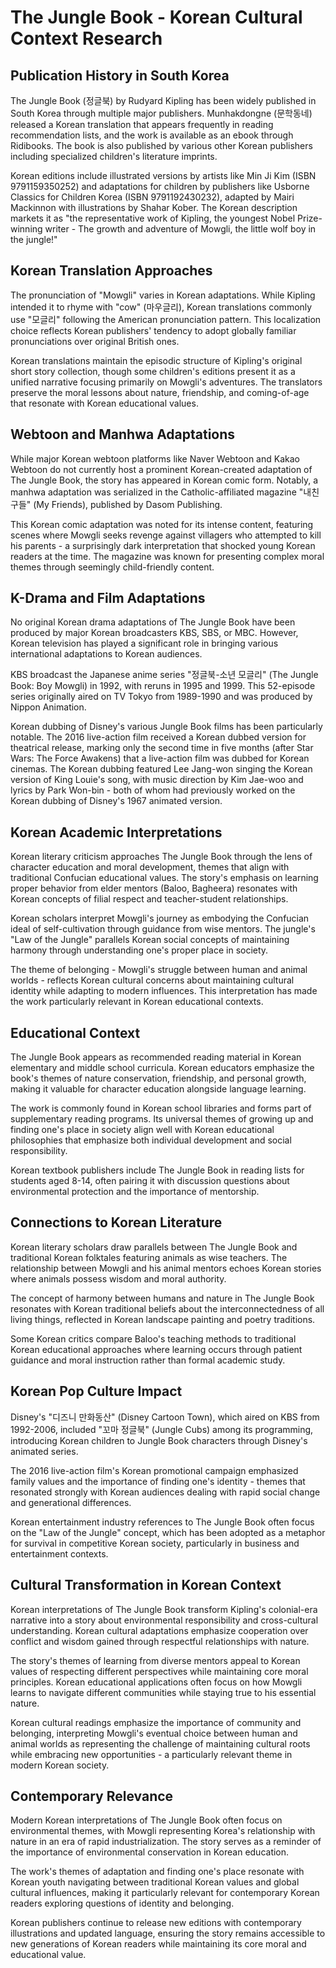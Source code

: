 # The Jungle Book - Korean Cultural Context Research

## Publication History in South Korea

The Jungle Book (정글북) by Rudyard Kipling has been widely published in South Korea through multiple major publishers. Munhakdongne (문학동네) released a Korean translation that appears frequently in reading recommendation lists, and the work is available as an ebook through Ridibooks. The book is also published by various other Korean publishers including specialized children's literature imprints.

Korean editions include illustrated versions by artists like Min Ji Kim (ISBN 9791159350252) and adaptations for children by publishers like Usborne Classics for Children Korea (ISBN 9791192430232), adapted by Mairi Mackinnon with illustrations by Shahar Kober. The Korean description markets it as "the representative work of Kipling, the youngest Nobel Prize-winning writer - The growth and adventure of Mowgli, the little wolf boy in the jungle!"

## Korean Translation Approaches

The pronunciation of "Mowgli" varies in Korean adaptations. While Kipling intended it to rhyme with "cow" (마우글리), Korean translations commonly use "모글리" following the American pronunciation pattern. This localization choice reflects Korean publishers' tendency to adopt globally familiar pronunciations over original British ones.

Korean translations maintain the episodic structure of Kipling's original short story collection, though some children's editions present it as a unified narrative focusing primarily on Mowgli's adventures. The translators preserve the moral lessons about nature, friendship, and coming-of-age that resonate with Korean educational values.

## Webtoon and Manhwa Adaptations

While major Korean webtoon platforms like Naver Webtoon and Kakao Webtoon do not currently host a prominent Korean-created adaptation of The Jungle Book, the story has appeared in Korean comic form. Notably, a manhwa adaptation was serialized in the Catholic-affiliated magazine "내친구들" (My Friends), published by Dasom Publishing.

This Korean comic adaptation was noted for its intense content, featuring scenes where Mowgli seeks revenge against villagers who attempted to kill his parents - a surprisingly dark interpretation that shocked young Korean readers at the time. The magazine was known for presenting complex moral themes through seemingly child-friendly content.

## K-Drama and Film Adaptations

No original Korean drama adaptations of The Jungle Book have been produced by major Korean broadcasters KBS, SBS, or MBC. However, Korean television has played a significant role in bringing various international adaptations to Korean audiences.

KBS broadcast the Japanese anime series "정글북-소년 모글리" (The Jungle Book: Boy Mowgli) in 1992, with reruns in 1995 and 1999. This 52-episode series originally aired on TV Tokyo from 1989-1990 and was produced by Nippon Animation.

Korean dubbing of Disney's various Jungle Book films has been particularly notable. The 2016 live-action film received a Korean dubbed version for theatrical release, marking only the second time in five months (after Star Wars: The Force Awakens) that a live-action film was dubbed for Korean cinemas. The Korean dubbing featured Lee Jang-won singing the Korean version of King Louie's song, with music direction by Kim Jae-woo and lyrics by Park Won-bin - both of whom had previously worked on the Korean dubbing of Disney's 1967 animated version.

## Korean Academic Interpretations

Korean literary criticism approaches The Jungle Book through the lens of character education and moral development, themes that align with traditional Confucian educational values. The story's emphasis on learning proper behavior from elder mentors (Baloo, Bagheera) resonates with Korean concepts of filial respect and teacher-student relationships.

Korean scholars interpret Mowgli's journey as embodying the Confucian ideal of self-cultivation through guidance from wise mentors. The jungle's "Law of the Jungle" parallels Korean social concepts of maintaining harmony through understanding one's proper place in society.

The theme of belonging - Mowgli's struggle between human and animal worlds - reflects Korean cultural concerns about maintaining cultural identity while adapting to modern influences. This interpretation has made the work particularly relevant in Korean educational contexts.

## Educational Context

The Jungle Book appears as recommended reading material in Korean elementary and middle school curricula. Korean educators emphasize the book's themes of nature conservation, friendship, and personal growth, making it valuable for character education alongside language learning.

The work is commonly found in Korean school libraries and forms part of supplementary reading programs. Its universal themes of growing up and finding one's place in society align well with Korean educational philosophies that emphasize both individual development and social responsibility.

Korean textbook publishers include The Jungle Book in reading lists for students aged 8-14, often pairing it with discussion questions about environmental protection and the importance of mentorship.

## Connections to Korean Literature

Korean literary scholars draw parallels between The Jungle Book and traditional Korean folktales featuring animals as wise teachers. The relationship between Mowgli and his animal mentors echoes Korean stories where animals possess wisdom and moral authority.

The concept of harmony between humans and nature in The Jungle Book resonates with Korean traditional beliefs about the interconnectedness of all living things, reflected in Korean landscape painting and poetry traditions.

Some Korean critics compare Baloo's teaching methods to traditional Korean educational approaches where learning occurs through patient guidance and moral instruction rather than formal academic study.

## Korean Pop Culture Impact

Disney's "디즈니 만화동산" (Disney Cartoon Town), which aired on KBS from 1992-2006, included "꼬마 정글북" (Jungle Cubs) among its programming, introducing Korean children to Jungle Book characters through Disney's animated series.

The 2016 live-action film's Korean promotional campaign emphasized family values and the importance of finding one's identity - themes that resonated strongly with Korean audiences dealing with rapid social change and generational differences.

Korean entertainment industry references to The Jungle Book often focus on the "Law of the Jungle" concept, which has been adopted as a metaphor for survival in competitive Korean society, particularly in business and entertainment contexts.

## Cultural Transformation in Korean Context

Korean interpretations of The Jungle Book transform Kipling's colonial-era narrative into a story about environmental responsibility and cross-cultural understanding. Korean cultural adaptations emphasize cooperation over conflict and wisdom gained through respectful relationships with nature.

The story's themes of learning from diverse mentors appeal to Korean values of respecting different perspectives while maintaining core moral principles. Korean educational applications often focus on how Mowgli learns to navigate different communities while staying true to his essential nature.

Korean cultural readings emphasize the importance of community and belonging, interpreting Mowgli's eventual choice between human and animal worlds as representing the challenge of maintaining cultural roots while embracing new opportunities - a particularly relevant theme in modern Korean society.

## Contemporary Relevance

Modern Korean interpretations of The Jungle Book often focus on environmental themes, with Mowgli representing Korea's relationship with nature in an era of rapid industrialization. The story serves as a reminder of the importance of environmental conservation in Korean education.

The work's themes of adaptation and finding one's place resonate with Korean youth navigating between traditional Korean values and global cultural influences, making it particularly relevant for contemporary Korean readers exploring questions of identity and belonging.

Korean publishers continue to release new editions with contemporary illustrations and updated language, ensuring the story remains accessible to new generations of Korean readers while maintaining its core moral and educational value.